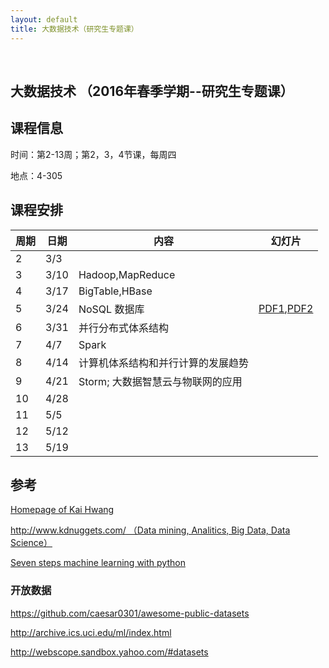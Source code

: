 ```yaml
---
layout: default
title: 大数据技术（研究生专题课）
---
```


 

大数据技术 （2016年春季学期--研究生专题课）
-------------------------------------------

课程信息
--------

时间：第2-13周；第2，3，4节课，每周四

地点：4-305

课程安排
--------

| 周期 | 日期 | 内容                               | 幻灯片                                             |
|------|------|------------------------------------|----------------------------------------------------|
| 2    | 3/3  |                                    |                                                    |
| 3    | 3/10 | Hadoop,MapReduce                   |                                                    |
| 4    | 3/17 | BigTable,HBase                     |                                                    |
| 5    | 3/24 | NoSQL 数据库                       | [PDF1](NoSQL.pdf),[PDF2](Presentation_MongoDB.pdf) |
| 6    | 3/31 | 并行分布式体系结构                 |                                                    |
| 7    | 4/7  | Spark                              |                                                    |
| 8    | 4/14 | 计算机体系结构和并行计算的发展趋势 |                                                    |
| 9    | 4/21 | Storm; 大数据智慧云与物联网的应用  |                                                    |
| 10   | 4/28 |                                    |                                                    |
| 11   | 5/5  |                                    |                                                    |
| 12   | 5/12 |                                    |                                                    |
| 13   | 5/19 |                                    |                                                    |

参考
----

[Homepage of Kai Hwang](http://gridsec.usc.edu/hwang.html)

[http://www.kdnuggets.com/ （Data mining, Analitics, Big Data, Data
Science）](http://www.kdnuggets.com/)

[Seven steps machine learning with
python](http://www.kdnuggets.com/2015/11/seven-steps-machine-learning-python.html)

### 开放数据

<https://github.com/caesar0301/awesome-public-datasets>

<http://archive.ics.uci.edu/ml/index.html>

<http://webscope.sandbox.yahoo.com/#datasets>

 

 
